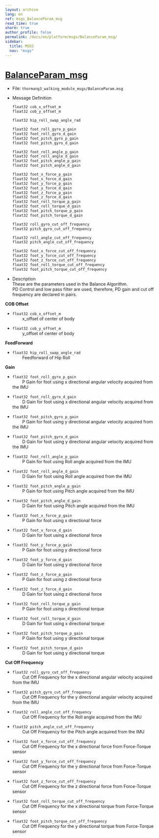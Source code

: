 ```yaml
---
layout: archive
lang: en
ref: msgs_BalanceParam_msg
read_time: true
share: true
author_profile: false
permalink: /docs/en/platform/msgs/BalanceParam_msg/
sidebar:
  title: MSGS
  nav: "msgs"
---
```


# [BalanceParam_msg](#balanceparam-msg)

- File: `thormang3_walking_module_msgs/BalanceParam.msg`

- Message Definition

  ```c
  float32 cob_x_offset_m
  float32 cob_y_offset_m

  float32 hip_roll_swap_angle_rad

  float32 foot_roll_gyro_p_gain
  float32 foot_roll_gyro_d_gain
  float32 foot_pitch_gyro_p_gain
  float32 foot_pitch_gyro_d_gain

  float32 foot_roll_angle_p_gain
  float32 foot_roll_angle_d_gain
  float32 foot_pitch_angle_p_gain
  float32 foot_pitch_angle_d_gain

  float32 foot_x_force_p_gain
  float32 foot_x_force_d_gain
  float32 foot_y_force_p_gain
  float32 foot_y_force_d_gain
  float32 foot_z_force_p_gain
  float32 foot_z_force_d_gain
  float32 foot_roll_torque_p_gain
  float32 foot_roll_torque_d_gain
  float32 foot_pitch_torque_p_gain
  float32 foot_pitch_torque_d_gain

  float32 roll_gyro_cut_off_frequency
  float32 pitch_gyro_cut_off_frequency  

  float32 roll_angle_cut_off_frequency
  float32 pitch_angle_cut_off_frequency

  float32 foot_x_force_cut_off_frequency
  float32 foot_y_force_cut_off_frequency
  float32 foot_z_force_cut_off_frequency
  float32 foot_roll_torque_cut_off_frequency
  float32 foot_pitch_torque_cut_off_frequency
  ```

- Description  
These are the parameters used in the Balance Algorithm.  
PD Control and low pass filter are used, therefore, PD gain and cut off frequency are declared in pairs.  

**COB Offset**  
* `float32 cob_x_offset_m`  
&emsp;&emsp; x_offset of center of body  

* `float32 cob_y_offset_m`  
&emsp;&emsp; y_offset of center of body  


**FeedForward**  
* `float32 hip_roll_swap_angle_rad`  
&emsp;&emsp; Feedforward of Hip Roll  


**Gain**  
* `float32 foot_roll_gyro_p_gain`  
&emsp;&emsp; P Gain for foot using x directional angular velocity acquired from the IMU  

* `float32 foot_roll_gyro_d_gain`  
&emsp;&emsp; D Gain for foot using x directional angular velocity acquired from the IMU

* `float32 foot_pitch_gyro_p_gain`  
&emsp;&emsp; P Gain for foot using y directional angular velocity acquired from the IMU

* `float32 foot_pitch_gyro_d_gain`  
&emsp;&emsp; D Gain for foot using y directional angular velocity acquired from the IMU

* `float32 foot_roll_angle_p_gain`  
&emsp;&emsp; P Gain for foot using Roll angle acquired from the IMU

* `float32 foot_roll_angle_d_gain`  
&emsp;&emsp; D Gain for foot using Roll angle acquired from the IMU

* `float32 foot_pitch_angle_p_gain`  
&emsp;&emsp; P Gain for foot using Pitch angle acquired from the IMU

* `float32 foot_pitch_angle_d_gain`  
&emsp;&emsp; D Gain for foot using Pitch angle acquired from the IMU

* `float32 foot_x_force_p_gain`  
&emsp;&emsp; P Gain for foot using x directional force

* `float32 foot_x_force_d_gain`  
&emsp;&emsp; D Gain for foot using x directional force

* `float32 foot_y_force_p_gain`  
&emsp;&emsp; P Gain for foot using y directional force

* `float32 foot_y_force_d_gain`  
&emsp;&emsp; D Gain for foot using y directional force

* `float32 foot_z_force_p_gain`  
&emsp;&emsp; P Gain for foot using z directional force

* `float32 foot_z_force_d_gain`  
&emsp;&emsp; D Gain for foot using z directional force

* `float32 foot_roll_torque_p_gain`  
&emsp;&emsp; P Gain for foot using x directional torque

* `float32 foot_roll_torque_d_gain`  
&emsp;&emsp; D Gain for foot using x directional torque
 
* `float32 foot_pitch_torque_p_gain`  
&emsp;&emsp; P Gain for foot using y directional torque

* `float32 foot_pitch_torque_d_gain`  
&emsp;&emsp; D Gain for foot using y directional torque


**Cut Off Frequency**  
* `float32 roll_gyro_cut_off_frequency`  
&emsp;&emsp; Cut Off Frequency for the x directional angular velocity acquired from the IMU

* `float32 pitch_gyro_cut_off_frequency`  
&emsp;&emsp; Cut Off Frequency for the y directional angular velocity acquired from the IMU

* `float32 roll_angle_cut_off_frequency`  
&emsp;&emsp; Cut Off Frequency for the Roll angle acquired from the IMU

* `float32 pitch_angle_cut_off_frequency`  
&emsp;&emsp; Cut Off Frequency for the Pitch angle acquired from the IMU

* `float32 foot_x_force_cut_off_frequency`  
&emsp;&emsp; Cut Off Frequency for the x directional force from Force-Torque sensor

* `float32 foot_y_force_cut_off_frequency`  
&emsp;&emsp; Cut Off Frequency for the y directional force from Force-Torque sensor

* `float32 foot_z_force_cut_off_frequency`  
&emsp;&emsp; Cut Off Frequency for the z directional force from Force-Torque sensor

* `float32 foot_roll_torque_cut_off_frequency`  
&emsp;&emsp; Cut Off Frequency for the x directional torque from Force-Torque sensor

* `float32 foot_pitch_torque_cut_off_frequency`  
&emsp;&emsp; Cut Off Frequency for the y directional torque from Force-Torque sensor
